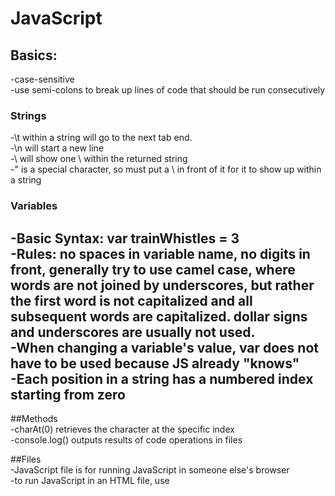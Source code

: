 # JavaScript

## Basics:  
-case-sensitive  
-use semi-colons to break up lines of code that should be run consecutively
### Strings  
-\t within a string will go to the next tab end.  
-\n will start a new line  
-\\ will show one \ within the returned string  
-" is a special character, so must put a \ in front of it for it to show up within a string  

### Variables  
-Basic Syntax: var trainWhistles = 3  
-Rules: no spaces in variable name, no digits in front, generally try to use camel case, where words are not joined by underscores, but rather the first word is not capitalized and all subsequent words are capitalized.  dollar signs and underscores are usually not used.  
-When changing a variable's value, var does not have to be used because JS already "knows"  
-Each position in a string has a numbered index starting from zero  
-

##Methods  
-charAt(0) retrieves the character at the specific index  
-console.log() outputs results of code operations in files   

##Files  
-JavaScript file is for running JavaScript in someone else's browser  
-to run JavaScript in an HTML file, use <script> tag, within the script tag, specify the file that the JS should be loaded from; the js file should be in the same directory as the html file to function correctly, or should be specified otherwise.